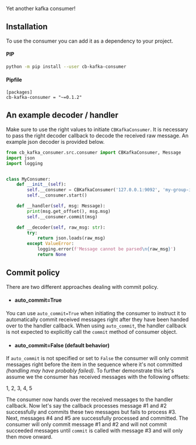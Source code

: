 Yet another kafka consumer!

## Installation

To use the consumer you can add it as a dependency to your project.

#### PIP

```Bash
python -m pip install --user cb-kafka-consumer
```

#### Pipfile

```
[packages]
cb-kafka-consumer = "~=0.1.2"
```

## An example decoder / handler

Make sure to use the right values to initiate ``CBKafkaConsumer``.
It is necessary to pass the right decoder callback to decode the received raw message.
An example json decoder is provided below.

```Python
from cb_kafka_consumer.src.consumer import CBKafkaConsumer, Message
import json
import logging


class MyConsumer:
    def __init__(self):
        self.__consumer = CBKafkaConsumer('127.0.0.1:9092', 'my-group-id', 'my-topic', self.__handler, self.__decoder)
        self.__consumer.start()

    def __handler(self, msg: Message):
        print(msg.get_offset(), msg.msg)
        self.__consumer.commit(msg)

    def __decoder(self, raw_msg: str):
        try:
            return json.loads(raw_msg)
        except ValueError:
            logging.error(f'Message cannot be parsed\n{raw_msg}')
            return None
```

## Commit policy

There are two different approaches dealing with commit policy.

- #### auto_commit=True

You can use ``auto_commit=True`` when initiating the consumer to instruct it to automatically
commit received messages right after they have been handed over to the handler callback. When
using ``auto_commit``, the handler callback is not expected to explicitly call the ``commit``
method of consumer object.

- #### auto_commit=False (default behavior)

If ``auto_commit`` is not specified or set to ``False`` the consumer will only commit messages
right before the item in the sequence where it's not committed *(handling may have probably failed)*.
To further demonstrate this let's assume we the consumer has received messages with the following
offsets:

1, 2, 3, 4, 5

The consumer now hands over the received messages to the handler callback. Now let's say the callback
processes message #1 and #2 successfully and commits these two messages but fails to process #3. Next,
messages #4 and #5 are successfully processed and committed. The consumer will only commit message #1
and #2 and will not commit succeeded messages until ``commit`` is called with message #3 and will
only then move onward.